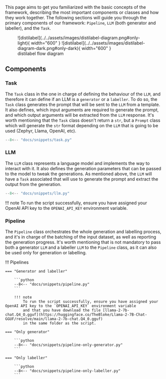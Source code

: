 This page aims to get you familiarized with the basic concepts of the framework, describing the most important
components or classes and how they work together. The following sections will guide you through the primary components
of our framework: `Pipeline`, `LLM` (both generator and labeller), and the `Task`.

<figure markdown>
  ![distilabel](../../assets/images/distilabel-diagram.png#only-light){ width="600" }
  ![distilabel](../../assets/images/distilabel-diagram-dark.png#only-dark){ width="600" }
  <figcaption>distilabel flow diagram</figcaption>
</figure>

## Components

### Task

The `Task` class in the one in charge of defining the behaviour of the `LLM`, and therefore it can define if an LLM is
a `generator` or a `labeller`. To do so, the `Task` class generates the prompt that will be sent to the `LLM` from a template.
It also defines, which input arguments are required to generate the prompt, and which output arguments will be extracted
from the `LLM` response. It's worth mentioning that the `Task` class doesn't return a `str`, but a `Prompt` class which
will generate the `str` format depending on the `LLM` that is going to be used (Zephyr, Llama, OpenAI, etc).

```python
--8<-- "docs/snippets/task.py"
```

### LLM

The `LLM` class represents a language model and implements the way to interact with it. It also defines the generation
parameters that can be passed to the model to tweak the generations. As mentioned above, the `LLM` will have a `Task`
associated that will use to generate the prompt and extract the output from the generation.

```python
--8<-- "docs/snippets/llm.py"
```

!!! note
    To run the script successfully, ensure you have assigned your OpenAI API key to the `OPENAI_API_KEY` environment variable.


### Pipeline

The `Pipeline` class orchestrates the whole generation and labelling process, and it's in charge of the batching of the
input dataset, as well as reporting the generation progress. It's worth mentioning that is not mandatory to pass both
a generator `LLM` and a labeller `LLM` to the `Pipeline` class, as it can also be used only for generation or labelling.

!!! Pipelines

    === "Generator and labeller"

        ```python
        --8<-- "docs/snippets/pipeline.py"
        ```

        !!! note
            To run the script successfully, ensure you have assigned your OpenAI API key to the `OPENAI_API_KEY` environment variable
            and that you have download the file [llama-2-7b-chat.Q4_O.gguf](https://huggingface.co/TheBloke/Llama-2-7B-Chat-GGUF/resolve/main/llama-2-7b-chat.Q4_0.gguf)
            in the same folder as the script.

    === "Only generator"

        ```python
        --8<-- "docs/snippets/pipeline-only-generator.py"
        ```

    === "Only labeller"

        ```python
        --8<-- "docs/snippets/pipeline-only-labeller.py"
        ```


